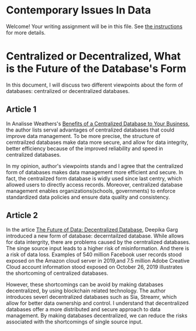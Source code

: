 # Contemporary Issues In Data

Welcome! Your writing assignment will be in this file.  See [the instructions](./instructions.md) for more details.

# Centralized or Decentralized, What is the Future of the Database's Form
In this document, I will discuss two different viewpoints about the form of databases: centralized or decentralized databases. 

## Article 1
In Analisse Weathers's [Benefits of a Centralized Database to Your Business](https://www.tmcnet.com/topics/articles/2021/11/05/450560-benefits-a-centralized-database-your-business.htm), the author lists serval advantages of centralized databases that could improve data management. To be more precise, the structure of cerntrailzed databases make data more secure, and allow for data integrity, better efficiency because of the improved reliability and speed in centralized databases.

In my opinion, author's viewpoints stands and I agree that the centralized form of  databases makes data management more efficient and secure. In fact, the centrailzed form database is widly used since last centry, which allowed users to directly access records.
Moreover, centralized database management enables organizations(schools, governments) to enforce standardized data policies and ensure data quality and consistency.

## Article 2
In the artice [The Future of Data: Decentralized Database](https://www.altcoinbuzz.io/reviews/altcoin-projects/the-future-of-data-decentralized-database/), Deepika Garg introduced a new form of database: decerntailzed database. While allows for data intergrity, there are problems caused by the cerntralized databases. The singe source input leads to a higher risk of misinformation. And there is a risk of data loss. Examples of 540 million Facebook user records stood exposed on the Amazon cloud server in 2019,and 7.5 million Adobe Creative Cloud account information stood exposed on October 26, 2019 illustrates the shortcoming of centralized databases. 

However, these shortcomings can be avoid by making databases decentralized, by using blockchain related technology. The author introduces severl decentralized databases such as Sia, Streamr, which allow for better data ownership and control. I understand  that decentralized databases offer a more distributed and secure approach to data management. By making databases decentralized, we can reduce the risks associated with the shortcomings of single source input.